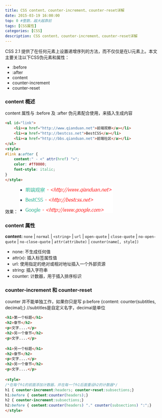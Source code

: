 ```yaml
---
title: CSS content、counter-increment、counter-reset详解
date: 2015-03-19 16:00:00
top: 0 #整数，越大越靠前
tags: [CSS属性]
categories: [CSS]
description: CSS content、counter-increment、counter-reset详解
---
```



CSS 2.1 提供了在任何元素上设置递增序列的方法，而不仅仅是在LI元素上。本文主要关注以下CSS伪元素和属性：
- :before
- :after
- content
- counter-increment
- counter-reset

<!-- more -->


### content 概述
content 属性与 :before 及 :after 伪元素配合使用，来插入生成内容

``` html 示例:
<ul id="link">
    <li><a href="http://www.qianduan.net">前端观察</a></li>
    <li><a href="http://bestcss.net">BestCSS</a></li>
    <li><a href="http://bbs.qianduan.net">前端社区</a></li>
</ul>
<style>
#link a:after {
    content:" - <" attr(href) ">";
    color: #ff0000;
    font-style: italic;
}
</style>
```

效果：
![效果](/images/blog/css/css-content.png)



### content 属性
**content:** `none` | `normal` | `<string>` | `url` | `open-quote` | `close-quote` | `no-open-quote` | `no-close-quote` | `attr(attribute)` | `counter(name[, style])`

- none: 不生成任何值
- attr(x): 插入标签属性值
- url: 使用指定的绝对或相对地址插入一个外部资源
- string: 插入字符串
- counter: 计数器，用于插入排序标识


### counter-increment 和 counter-reset
counter 并不能单独工作，如果你只是写
p:before {content: counter(subtitles, decimal);} //subtitles是自定义名字，decimal是单位


``` html 示例:
<h1>第一个标题</h1>
<h2>章节</h2>
<p>文字....</p>
<h2>另一个章节</h2>
<p>文字....</p>

<h1>另一个标题</h1>
<h2>章节</h2>
<p>文字....</p>
<h2>另一个章节</h2>
<p>文字....</p>

<style>
/*在每个h1的前面添加计数器，并在每一个h1后面重设h2的计数器*/
h1 { counter-increment:headers; counter-reset:subsections;}
h1:before { content:counter(headers);}
h2 { counter-increment:subsections;}
h2:before { content:counter(headers) "." counter(subsections) ":";}
</style>
```





